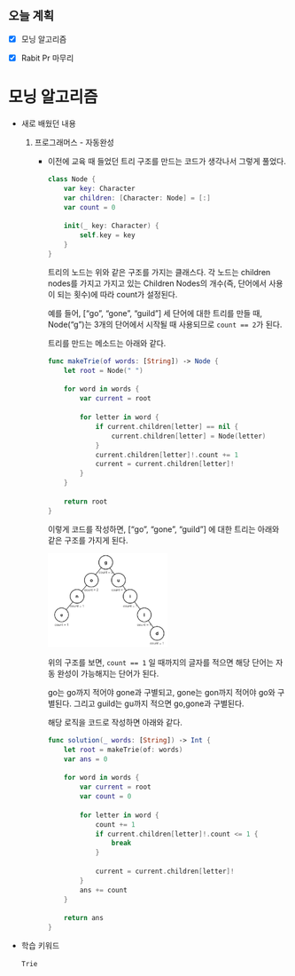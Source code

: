 ## 오늘 계획

- [x] 모닝 알고리즘
- [x] Rabit Pr 마무리



# 모닝 알고리즘

- 새로 배웠던 내용

    1.   프로그래머스 - 자동완성

         -   이전에 교육 때 들었던 트리 구조를 만드는 코드가 생각나서 그렇게 풀었다.

             ```swift
             class Node {
                 var key: Character
                 var children: [Character: Node] = [:]
                 var count = 0
                 
                 init(_ key: Character) {
                     self.key = key
                 }
             }
             ```

             트리의 노드는 위와 같은 구조를 가지는 클래스다. 각 노드는 children nodes를 가지고 가지고 있는 Children Nodes의 개수(즉, 단어에서 사용이 되는 횟수)에 따라 count가 설정된다.

             예를 들어, [“go”, “gone”, “guild”] 세 단어에 대한 트리를 만들 때, Node(“g”)는 3개의 단어에서 시작될 때 사용되므로 `count == 2`가 된다.

             트리를 만드는 메소드는 아래와 같다.

             ```swift
             func makeTrie(of words: [String]) -> Node {
                 let root = Node(" ")
                 
                 for word in words {
                     var current = root
                     
                     for letter in word {
                         if current.children[letter] == nil {
                             current.children[letter] = Node(letter)
                         }
                         current.children[letter]!.count += 1
                         current = current.children[letter]!
                     }
                 }
                 
                 return root
             }
             ```

             이렇게 코드를 작성하면, [“go”, “gone”, “guild”] 에 대한 트리는 아래와 같은 구조를 가지게 된다.

             <img src="https://raw.githubusercontent.com/Hansolkkim/Image-Upload/forUpload/img/202211181728624.jpg" alt="SS2022-11-18PM05.28.20" width="50%;" />

             위의 구조를 보면, `count == 1` 일 때까지의 글자를 적으면 해당 단어는 자동 완성이 가능해지는 단어가 된다.

             go는 go까지 적어야 gone과 구별되고, gone는 gon까지 적어야 go와 구별된다. 그리고 guild는 gu까지 적으면 go,gone과 구별된다.

             해당 로직을 코드로 작성하면 아래와 같다.

             ```swift
             func solution(_ words: [String]) -> Int {
                 let root = makeTrie(of: words)
                 var ans = 0
                 
                 for word in words {
                     var current = root
                     var count = 0
                     
                     for letter in word {
                         count += 1
                         if current.children[letter]!.count <= 1 {
                             break
                         }
                         
                         current = current.children[letter]!
                     }
                     ans += count
                 }
                 
                 return ans
             }
             ```

             

-  학습 키워드

    `Trie`


